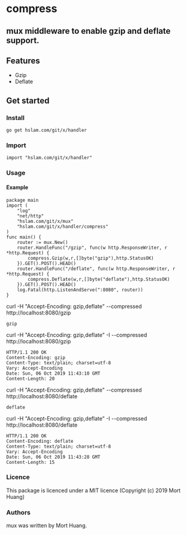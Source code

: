 # compress
## mux middleware to enable gzip and deflate support.

## Features

* Gzip
* Deflate

## Get started

### Install
```
go get hslam.com/git/x/handler
```
### Import
```
import "hslam.com/git/x/handler"
```
### Usage
#### Example
```
package main
import (
	"log"
	"net/http"
	"hslam.com/git/x/mux"
	"hslam.com/git/x/handler/compress"
)
func main() {
	router := mux.New()
	router.HandleFunc("/gzip", func(w http.ResponseWriter, r *http.Request) {
		compress.Gzip(w,r,[]byte("gzip"),http.StatusOK)
	}).GET().POST().HEAD()
	router.HandleFunc("/deflate", func(w http.ResponseWriter, r *http.Request) {
		compress.Deflate(w,r,[]byte("deflate"),http.StatusOK)
	}).GET().POST().HEAD()
	log.Fatal(http.ListenAndServe(":8080", router))
}
```
curl -H "Accept-Encoding: gzip,deflate" --compressed http://localhost:8080/gzip
```
gzip
```

curl -H "Accept-Encoding: gzip,deflate" -I  --compressed http://localhost:8080/gzip
```
HTTP/1.1 200 OK
Content-Encoding: gzip
Content-Type: text/plain; charset=utf-8
Vary: Accept-Encoding
Date: Sun, 06 Oct 2019 11:43:10 GMT
Content-Length: 20
```

curl -H "Accept-Encoding: gzip,deflate" --compressed http://localhost:8080/deflate
```
deflate
```
curl -H "Accept-Encoding: gzip,deflate" -I  --compressed http://localhost:8080/deflate
```
HTTP/1.1 200 OK
Content-Encoding: deflate
Content-Type: text/plain; charset=utf-8
Vary: Accept-Encoding
Date: Sun, 06 Oct 2019 11:43:28 GMT
Content-Length: 15
```

### Licence
This package is licenced under a MIT licence (Copyright (c) 2019 Mort Huang)


### Authors
mux was written by Mort Huang.



